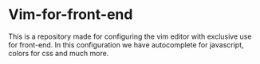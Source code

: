 # Vim-for-front-end
This is a repository made for configuring the vim editor with exclusive use for front-end. In this configuration we have autocomplete for javascript, colors for css and much more.
